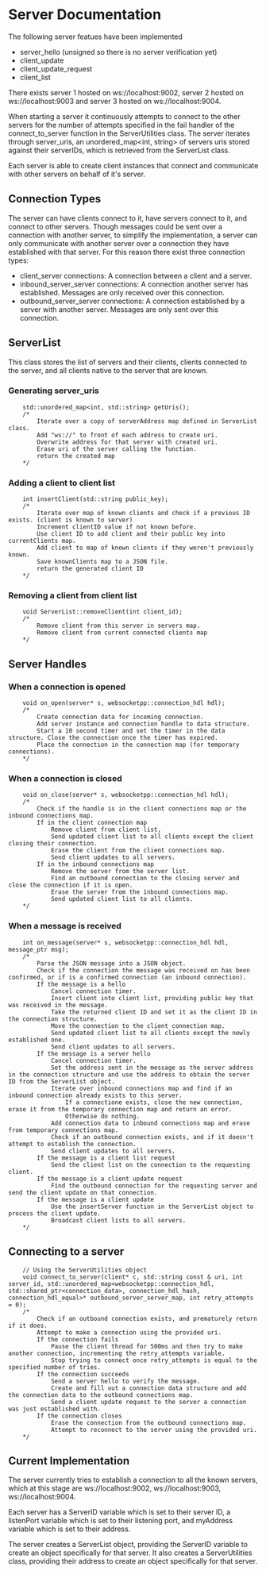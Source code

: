 # Server Documentation

The following server featues have been implemented

- server_hello (unsigned so there is no server verification yet)
- client_update
- client_update_request
- client_list
  
There exists server 1 hosted on ws://localhost:9002, server 2 hosted on ws://localhost:9003 and server 3 hosted on ws://localhost:9004.

When starting a server it continuously attempts to connect to the other servers for the number of attempts specified in the fail handler of the connect_to_server function in the ServerUtilities class. 
The server iterates through server_uris, an unordered_map<int, string> of servers uris stored against their serverIDs, which is retrieved from the ServerList class.

Each server is able to create client instances that connect and communicate with other servers on behalf of it's server.

## Connection Types
The server can have clients connect to it, have servers connect to it, and connect to other servers. Though messages could be sent over a connection with another server, to simplify the implementation, a server can only communicate with another server over a connection they have established with that server. For this reason there exist three connection types:

- client_server connections: A connection between a client and a server.
- inbound_server_server connections: A connection another server has established. Messages are only received over this connection.
- outbound_server_server connections: A connection established by a server with another server. Messages are only sent over this connection.

## ServerList

This class stores the list of servers and their clients, clients connected to the server, and all clients native to the server that are known.

### Generating server_uris
```
    std::unordered_map<int, std::string> getUris();
    /*
        Iterate over a copy of serverAddress map defined in ServerList class.
        Add "ws://" to front of each address to create uri.
        Overwrite address for that server with created uri.
        Erase uri of the server calling the function.
        return the created map
    */   
```

### Adding a client to client list
```
    int insertClient(std::string public_key);
    /*
        Iterate over map of known clients and check if a previous ID exists. (client is known to server)
        Increment clientID value if not known before.
        Use client ID to add client and their public key into currentClients map.
        Add client to map of known clients if they weren't previously known.
        Save knownClients map to a JSON file.
        return the generated client ID
    */
```

### Removing a client from client list
```
    void ServerList::removeClient(int client_id);
    /*
        Remove client from this server in servers map.
        Remove client from current connected clients map 
    */
```

## Server Handles

### When a connection is opened
```
    void on_open(server* s, websocketpp::connection_hdl hdl);
    /*
        Create connection data for incoming connection.
        Add server instance and connection handle to data structure.
        Start a 10 second timer and set the timer in the data structure. Close the connection once the timer has expired.
        Place the connection in the connection map (for temporary connections).
    */
```

### When a connection is closed
```
    void on_close(server* s, websocketpp::connection_hdl hdl);
    /*
        Check if the handle is in the client connections map or the inbound connections map.
        If in the client connection map
            Remove client from client list,
            Send updated client list to all clients except the client closing their connection.
            Erase the client from the client connections map.
            Send client updates to all servers.
        If in the inbound connections map
            Remove the server from the server list.
            Find an outbound connection to the closing server and close the connection if it is open.
            Erase the server from the inbound connections map.
            Send updated client list to all clients.
    */
```

### When a message is received
```
    int on_message(server* s, websocketpp::connection_hdl hdl, message_ptr msg);
    /*
        Parse the JSON message into a JSON object.
        Check if the connection the message was received on has been confirmed, or if is a confirmed connection (an inbound connection).
        If the message is a hello
            Cancel connection timer.
            Insert client into client list, providing public key that was received in the message.
            Take the returned client ID and set it as the client ID in the connection structure.
            Move the connection to the client connection map.
            Send updated client list to all clients except the newly established one.
            Send client updates to all servers.
        If the message is a server hello
            Cancel connection timer.
            Set the address sent in the message as the server address in the connection structure and use the address to obtain the server ID from the ServerList object.
            Iterate over inbound connections map and find if an inbound connection already exists to this server.
                If a connectione exists, close the new connection, erase it from the temporary connection map and return an error.
                Otherwise do nothing.
            Add connection data to inbound connections map and erase from temporary connections map.
            Check if an outbound connection exists, and if it doesn't attempt to establish the connection.
            Send client updates to all servers.
        If the message is a client list request
            Send the client list on the connection to the requesting client.
        If the message is a client update request
            Find the outbound connection for the requesting server and send the client update on that connection.
        If the message is a client update
            Use the insertServer function in the ServerList object to process the client update.
            Broadcast client lists to all servers.
    */
```


## Connecting to a server
```
    // Using the ServerUtilities object
    void connect_to_server(client* c, std::string const & uri, int server_id, std::unordered_map<websocketpp::connection_hdl, std::shared_ptr<connection_data>, connection_hdl_hash, connection_hdl_equal>* outbound_server_server_map, int retry_attempts = 0);
    /*
        Check if an outbound connection exists, and prematurely return if it does.
        Attempt to make a connection using the provided uri.
        If the connection fails
            Pause the client thread for 500ms and then try to make another connection, incrementing the retry_attempts variable.
            Stop trying to connect once retry_attempts is equal to the specified number of tries.
        If the connection succeeds
            Send a server hello to verify the message.
            Create and fill out a connection data structure and add the connection data to the outbound connections map.
            Send a client update request to the server a connection was just established with.
        If the connection closes
            Erase the connection from the outbound connections map.
            Attempt to reconnect to the server using the provided uri.
    */
```

## Current Implementation
The server currently tries to establish a connection to all the known servers, which at this stage are ws://localhost:9002, ws://localhost:9003, ws://localhost:9004.

Each server has a ServerID variable which is set to their server ID, a listenPort variable which is set to their listening port, and myAddress variable which is set to their address.

The server creates a ServerList object, providing the ServerID variable to create an object specifically for that server. It also creates a ServerUtilities class, providing their address to create an object specifically for that server.
